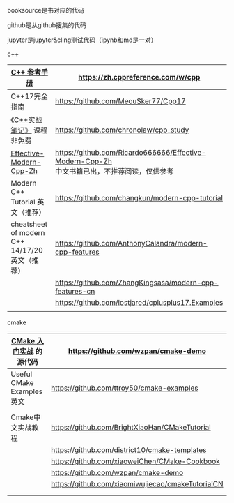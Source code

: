 booksource是书对应的代码

github是从github搜集的代码

jupyter是jupyter&cling测试代码（ipynb和md是一对）





c++

| [C++ 参考手册](https://zh.cppreference.com/w/cpp)            | https://zh.cppreference.com/w/cpp                            |
| ------------------------------------------------------------ | ------------------------------------------------------------ |
| C++17完全指南                                                | https://github.com/MeouSker77/Cpp17                          |
| [《C++实战笔记》](https://time.geekbang.org/column/intro/309) 课程非免费 | https://github.com/chronolaw/cpp_study                       |
| [Effective-Modern-Cpp-Zh](https://github.com/Ricardo666666/Effective-Modern-Cpp-Zh) | https://github.com/Ricardo666666/Effective-Modern-Cpp-Zh  <br>中文书籍已出，不推荐阅读，仅供参考 |
| Modern C++ Tutorial 英文（推荐）                             | https://github.com/changkun/modern-cpp-tutorial              |
| cheatsheet of modern C++ 14/17/20 英文（推荐）               | https://github.com/AnthonyCalandra/modern-cpp-features       |
|                                                              | https://github.com/ZhangKingsasa/modern-cpp-features-cn      |
|                                                              | https://github.com/lostjared/cplusplus17.Examples            |
|                                                              |                                                              |



cmake

| [CMake 入门实战](https://hahack.com/codes/cmake) 的源代码 | https://github.com/wzpan/cmake-demo               |
| --------------------------------------------------------- | ------------------------------------------------- |
| Useful CMake Examples 英文                                | https://github.com/ttroy50/cmake-examples         |
|                                                           |                                                   |
| Cmake中文实战教程                                         | https://github.com/BrightXiaoHan/CMakeTutorial    |
|                                                           | https://github.com/district10/cmake-templates     |
|                                                           | https://github.com/xiaoweiChen/CMake-Cookbook     |
|                                                           | https://github.com/wzpan/cmake-demo               |
|                                                           | https://github.com/xiaomiwujiecao/cmakeTutorialCN |
|                                                           |                                                   |
|                                                           |                                                   |


